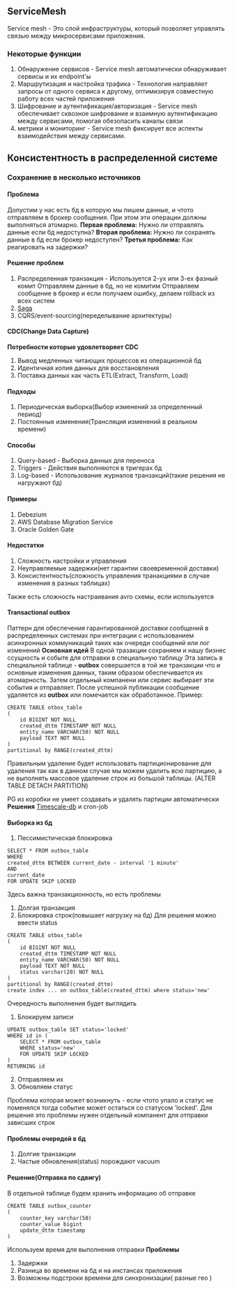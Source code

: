 ## ServiceMesh

Service mesh - Это слой инфраструктуры, который позволяет управлять связью между микросервисами приложения.

### Некоторые функции

1. Обнаружение сервисов - Service mesh автоматически обнаруживает сервисы и их endpoint'ы
2. Маршрутизация и настройка трафика - Технология направляет запросы от одного сервиса к другому, оптимизируя совместную работу всех частей приложения
3. Шифрование и аутентификация/авторизация - Service mesh обеспечивает сквозное шифрование и взаимную аутентификацию между сервисами, помогая обезопасить каналы связи
4. метрики и мониторинг - Service mesh фиксирует все аспекты взаимодействия между сервисами.

## Консистентность в распределенной системе

### Сохранение в несколько источников

#### Проблема

Допустим у нас есть бд в которую мы пишем данные, и чтото отправляем в брокер
сообщения. При этом эти операции должны выполняться атомарно.
**Первая проблема:** Нужно ли отправлять данные если бд недоступна?
**Вторая проблема:** Нужно ли сохранять данные в бд если брокер недоступен?
**Третья проблема:** Как реагировать на задержки?

#### Решение проблем

1. Распределенная транзакция - Используется 2-ух или 3-ех фазный комит
   Отправляем данные в бд, но не комитим
   Отправляем сообщение в брокер и если получаем ошибку, делаем rollback из всех систем
2. [Saga](../Проектирование/patternSaga.md)
3. CQRS/event-sourcing(переделывание архитектуры)

#### CDC(Change Data Capture)

**Потребности которые удовлетворяет CDC**

1. Вывод медленных читающих процессов из операционной бд
2. Идентичная копия данных для восстановления
3. Поставка данных как часть ETL(Extract, Transform, Load)

#### Подходы

1. Периодическая выборка(Выбор изменений за определенный период)
2. Постоянные изменения(Трансляция изменений в реальном времени)

#### Способы

1. Query-based - Выборка данных для переноса
2. Triggers - Действия выполняются в тригерах бд
3. Log-based - Использование журналов транзакций(такие решения не нагружают бд)

#### Примеры

1. Debezium
2. AWS Database Migration Service
3. Oracle Golden Gate

#### Недостатки

1. Сложность настройки и управления
2. Неуправляемые задержки(нет гарантии своевременной доставки)
3. Консистентность(сложность управления транакциями в случае изменения в разных таблицах)

Также есть сложность настраивания avro схемы, если используется

#### Transactional outbox

Паттерн для обеспечения гарантированной доставки сообщений в распределенных системах при
интеграции с использованием асинхронных коммуникаций таких как очереди сообщений или лог изменений
**Основная идей**
В одной тразакции сохраняем и нашу бизнес ссущность и событе для отправки в специальную таблицу
Эта запись в специальной таблице - **outbox** совершается в той же транзакции что и основные изменения
данных, таким образом обеспечивается их атомарность.
Затем отдельный компанени или сервис выбирает эти события и отправляет.
После успешной публикации сообщение удаляется из **outbox** или помечается как обработанное.
Пример:

```
CREATE TABLE otbox_table
(
    id BIGINT NOT NULL
    created_dttm TIMESTAMP NOT NULL
    entity_name VARCHAR(50) NOT NULL
    payload TEXT NOT NULL
)
partitional by RANGE(created_dttm)
```

Правильным удаление будет использовать партиционирование для удаления так как в данном случае мы можем удалить
всю партицию, а не выполнять массовое удаление строк из большой таблицы.
(ALTER TABLE DETACH PARTITION)

PG из коробки не умеет создавать и удалять партиции автоматически
**Решения**
[Timescale-db](https://docs.timescale.com/) и cron-job

#### Выборка из бд

1. Пессимистическая блокировка

```
SELECT * FROM outbox_table
WHERE
created_dttm BETWEEN current_date - interval '1 minute'
AND
current_date
FOR UPDATE SKIP LOCKED
```

Здесь важна транзакционность, но есть проблемы

1. Долгая транзакция
2. Блокировка строк(повышает нагрузку на бд)
   Для решения можно ввести status

```
CREATE TABLE otbox_table
(
    id BIGINT NOT NULL
    created_dttm TIMESTAMP NOT NULL
    entity_name VARCHAR(50) NOT NULL
    payload TEXT NOT NULL
    status varchar(20) NOT NULL
)
partitional by RANGE(created_dttm)
create index ... on outbox_table(created_dttm) where status='new'
```

Очередность выполнения будет выглядить

1. Блокируем записи

```
UPDATE outbox_table SET status='locked'
WHERE id in (
    SELECT * FROM outbox_table
    WHERE status='new'
    FOR UPDATE SKIP LOCKED
)
RETURNING id
```

2. Отправляем их
3. Обновляем статус

Проблема которая может возникнуть - если чтото упало и статус не поменялся
тогда событие может остаться со статусом 'locked'. Для решения это проблемы
нужен отдельный компанент для отправки зависших строк

#### Проблемы очередей в бд

1. Долгие транзакции
2. Частые обновления(status) порождают vacuum

#### Решение(Отправка по сдвигу)

В отдельной таблице будем хранить информацию об отправке

```
CREATE TABLE outbox_counter
(
    counter_key varchar(50)
    counter_value bigint
    update_dttm timestamp
)
```

Используем время для выполнения отправки
**Проблемы**

1. Задержки
2. Разница во времени на бд и на инстансах приложения
3. Возможны подстроки времени для синхронизации( разные гео )
